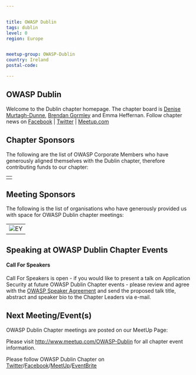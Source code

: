 ```yaml
---


title: OWASP Dublin
tags: dublin
level: 0
region: Europe


meetup-group: OWASP-Dublin
country: Ireland
postal-code: 

---
```



OWASP Dublin
-------------
Welcome to the Dublin chapter homepage. The chapter board is <a href="mailto:denise.murtaghdunne@owasp.org">Denise Murtagh-Dunne</a>, <a href="mailto:Brendan.Gormley@owasp.org">Brendan Gormley</a> and <a>Emma Heffernan</a>. Follow chapter news on [Facebook](https://www.facebook.com/owaspireland) | [Twitter](https://twitter.com/owaspireland) | [Meetup.com](https://meetup.com/OWASP-Dublin)

Chapter Sponsors
----------------
The following are the list of OWASP Corporate Members who have generously aligned themselves with the Dublin chapter, therefore contributing funds to our chapter:

<table cellpadding="15" cellspacing="0">
<tr>
<td> 
<a href="https://www.edgescan.com/"></a> 
</td>
</tr>
</table>


Meeting Sponsors
----------------

The following is the list of organisations who have generously provided us with space for OWASP Dublin chapter meetings:

<table cellpadding="10" cellspacing="0" border="0">
<tr>
<td>
<img src="assets/images/EYLogo.png" alt="EY"/>
</td>
</tr>
</table>

Speaking at OWASP Dublin Chapter Events
---------------------------------------

#### Call For Speakers

Call For Speakers is open - if you would like to present a talk on Application Security at future OWASP Dublin Chapter events - please review and agree with the [OWASP Speaker Agreement](https://owasp.org/www-policy/legal/speaker-agreement) and send the proposed talk title, abstract and speaker bio to the Chapter Leaders via e-mail.

Next Meeting/Event(s)
---------------------
OWASP Dublin Chapter meetings are posted on our MeetUp Page:

Please visit <a href="http://www.meetup.com/OWASP-Dublin">http://www.meetup.com/OWASP-Dublin</a> for all chapter event information.

Please follow OWASP Dublin Chapter on <a href="https://twitter.com/OWASPIreland">Twitter</a>/<a href="https://facebook.com/OWASPIreland">Facebook</a>/<a href="https://meetup.com/OWASP-Dublin">MeetUp</a>/<a href="https://owaspireland.eventbrite.com">EventBrite</a>


